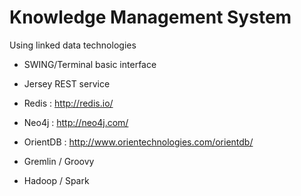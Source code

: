 Knowledge Management System
======
Using linked data technologies

- SWING/Terminal basic interface
- Jersey REST service

- Redis : http://redis.io/
- Neo4j : http://neo4j.com/
- OrientDB : http://www.orientechnologies.com/orientdb/
- Gremlin / Groovy

- Hadoop / Spark
